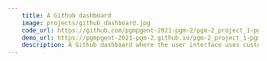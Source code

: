 ```yaml
---
    title: A Github dashboard
    image: projects/github_dashboard.jpg
    code_url: https://github.com/pgmpgent-2021-pgm-2/pgm-2_project_1-pgm-brentvansteertegem
    demo_url: https://pgmpgent-2021-pgm-2.github.io/pgm-2_project_1-pgm-brentvansteertegem/
    description: A Github dashboard where the user interface uses custom api-calls to interact with the back-end.
---
```

